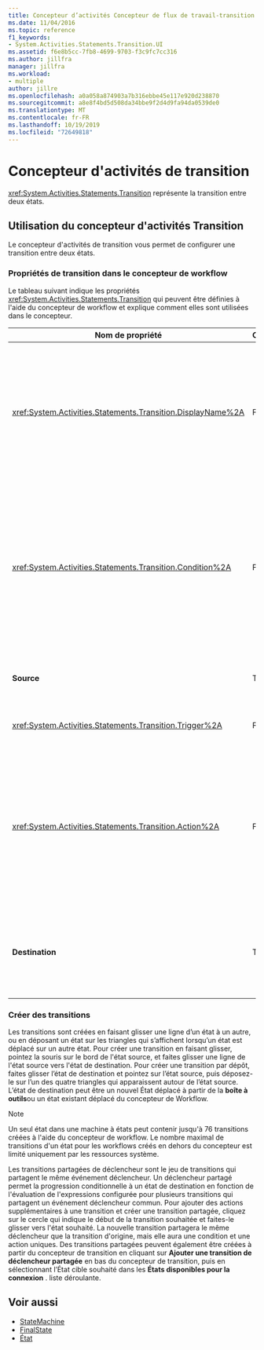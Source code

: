 ```yaml
---
title: Concepteur d’activités Concepteur de flux de travail-transition
ms.date: 11/04/2016
ms.topic: reference
f1_keywords:
- System.Activities.Statements.Transition.UI
ms.assetid: f6e8b5cc-7fb8-4699-9703-f3c9fc7cc316
ms.author: jillfra
manager: jillfra
ms.workload:
- multiple
author: jillre
ms.openlocfilehash: a0a058a874903a7b316ebbe45e117e920d238870
ms.sourcegitcommit: a8e8f4bd5d508da34bbe9f2d4d9fa94da0539de0
ms.translationtype: MT
ms.contentlocale: fr-FR
ms.lasthandoff: 10/19/2019
ms.locfileid: "72649818"
---
```

# <a name="transition-activity-designer"></a>Concepteur d'activités de transition

<xref:System.Activities.Statements.Transition> représente la transition entre deux états.

## <a name="using-the-transition-activity-designer"></a>Utilisation du concepteur d'activités Transition

Le concepteur d'activités de transition vous permet de configurer une transition entre deux états.

### <a name="transition-properties-in-the-workflow-designer"></a>Propriétés de transition dans le concepteur de workflow

Le tableau suivant indique les propriétés  <xref:System.Activities.Statements.Transition> qui peuvent être définies à l'aide du concepteur de workflow et explique comment elles sont utilisées dans le concepteur.

|Nom de propriété|Obligatoire|Utilisation|
|-|--------------|-|
|<xref:System.Activities.Statements.Transition.DisplayName%2A>|False|Spécifie le nom convivial du concepteur d'activités <xref:System.Activities.Statements.Transition>. La valeur par défaut est **T1**. La valeur peut être modifiée dans la grille des propriétés, dans l'en-tête du concepteur de transition développé et dans l'en-tête de la section d'action du concepteur de transition développé. <xref:System.Activities.Activity.DisplayName%2A> est utilisé dans l'exploration à l'aide de la barre de navigation qui est affichée en haut du concepteur de workflow.<br /><br /> Bien que la propriété <xref:System.Activities.Activity.DisplayName%2A> ne soit pas strictement obligatoire, il est recommandé d'en utiliser une.|
|<xref:System.Activities.Statements.Transition.Condition%2A>|False|S’il est présent, spécifie une expression qui doit avoir la **valeur true** avant que le contrôle soit passé à l’état de destination. Cette condition peut être modifiée dans la grille des propriétés et dans le concepteur de transition développé. Plusieurs conditions dans une transition partagée sont évaluées dans l'ordre dans lequel elles apparaissent dans le concepteur de transition. **Remarque :**  Notez que si la <xref:System.Activities.Statements.Transition.Condition%2A> d’une transition prend la **valeur false** (ou que toutes les conditions d’une transition de déclencheur partagée ont la **valeur false**), la transition n’a pas lieu et tous les déclencheurs de toutes les transitions de l’État sont replanifiés. Dans ce didacticiel, cette situation ne peut pas se produire en raison de la façon dont les conditions sont configurées (il existe des actions spécifiques lorsque l'estimation est correcte ou incorrecte).|
|**Source**|True|Indique l'état d'origine de la transition. Cliquez sur le nom de l’état source pour faire basculer l’affichage du concepteur vers une vue développée de cet état. Cette valeur est définie lorsque la transition est créée et ne peut pas être modifiée.|
|<xref:System.Activities.Statements.Transition.Trigger%2A>|False|Spécifie l'activité dont l'achèvement initialise la transition. Pour définir cette activité, faites glisser une activité de la **boîte à outils** et déposez-la dans la section **déclencheur** de la transition.|
|<xref:System.Activities.Statements.Transition.Action%2A>|False|Spécifie l’activité qui est exécutée lorsque l’activité de déclencheur est terminée et la <xref:System.Activities.Statements.Transition.Condition%2A>, le cas échéant, prend la **valeur true**. Cette activité est exécutée lors de la transition vers l'état de destination, après l'exécution de l'activité <xref:System.Activities.Statements.State.Exit%2A> pour l'état source, le cas échéant. Lorsque le concepteur de transition est développé, cette valeur peut être définie en faisant glisser une activité de la **boîte à outils** et en la déposant dans la section **action** de la transition. Il peut y avoir plusieurs actions pour une transition unique. Les différentes actions peuvent être développées et contractées, et peuvent être classées en cliquant sur la flèche haut ou bas qui apparaît sur l’action lorsqu’il existe plusieurs actions dans une transition.|
|**Destination**|True|Indique l'état auquel la machine à états passe une fois la transition terminée. Cela correspond à la propriété <xref:System.Activities.Statements.Transition.To%2A> de la transition du modèle objet. Cliquez sur le nom de l'état de destination pour faire basculer l'affichage du concepteur vers une vue développée de cet état. Cette valeur est définie lorsque la transition est créée et peut être modifiée en faisant glisser la flèche qui connecte la transition à l'état de destination dans le concepteur.|

### <a name="creating-transitions"></a>Créer des transitions

Les transitions sont créées en faisant glisser une ligne d’un état à un autre, ou en déposant un état sur les triangles qui s’affichent lorsqu’un état est déplacé sur un autre état. Pour créer une transition en faisant glisser, pointez la souris sur le bord de l'état source, et faites glisser une ligne de l'état source vers l'état de destination. Pour créer une transition par dépôt, faites glisser l’état de destination et pointez sur l’état source, puis déposez-le sur l’un des quatre triangles qui apparaissent autour de l’état source. L’état de destination peut être un nouvel État déplacé à partir de la **boîte à outils**ou un état existant déplacé du concepteur de Workflow.

> [!NOTE]
> Un seul état dans une machine à états peut contenir jusqu'à 76 transitions créées à l'aide du concepteur de workflow. Le nombre maximal de transitions d'un état pour les workflows créés en dehors du concepteur est limité uniquement par les ressources système.

Les transitions partagées de déclencheur sont le jeu de transitions qui partagent le même événement déclencheur. Un déclencheur partagé permet la progression conditionnelle à un état de destination en fonction de l'évaluation de l'expressions configurée pour plusieurs transitions qui partagent un événement déclencheur commun. Pour ajouter des actions supplémentaires à une transition et créer une transition partagée, cliquez sur le cercle qui indique le début de la transition souhaitée et faites-le glisser vers l'état souhaité. La nouvelle transition partagera le même déclencheur que la transition d'origine, mais elle aura une condition et une action uniques. Des transitions partagées peuvent également être créées à partir du concepteur de transition en cliquant sur **Ajouter une transition de déclencheur partagée** en bas du concepteur de transition, puis en sélectionnant l’État cible souhaité dans les **États disponibles pour la connexion** . liste déroulante.

## <a name="see-also"></a>Voir aussi

- [StateMachine](../workflow-designer/statemachine-activity-designer.md)
- [FinalState](../workflow-designer/finalstate-activity-designer.md)
- [État](../workflow-designer/state-activity-designer.md)